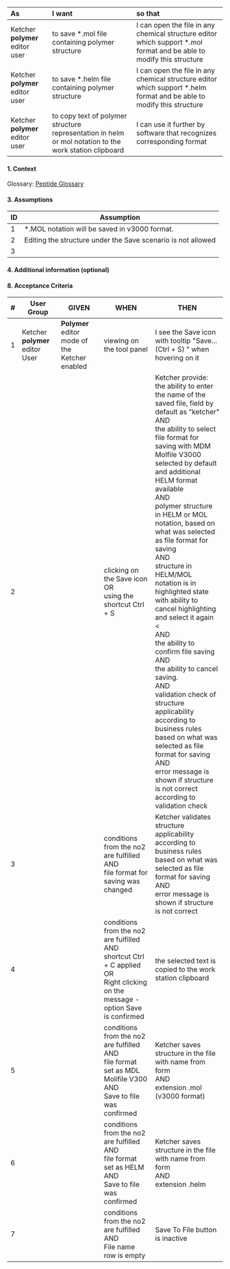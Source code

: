 | As                              | I want                                                       | so that                                                      |
| :------------------------------ | :----------------------------------------------------------- | :----------------------------------------------------------- |
| Ketcher **polymer** editor user | to save *.mol file containing polymer structure              | I can open the file in any chemical structure editor which support  *.mol format and be able to modify this structure |
| Ketcher **polymer** editor user | to save *.helm file containing polymer structure             | I can open the file in any chemical structure editor which support  *.helm format and be able to modify this structure |
| Ketcher **polymer** editor user | to copy text of polymer structure representation in helm or mol notation to the work station clipboard | I can use it further by software that recognizes corresponding format |



#### 1. Context

Glossary: [Peptide Glossary](https://kb.epam.com/display/EPMLSOP/Peptide+Glossary) 



#### 3. Assumptions

| **ID** | **Assumption**                                               |
| ------ | ------------------------------------------------------------ |
| 1      | *.MOL notation will be saved in v3000 format.                |
| 2      | Editing the structure under the Save scenario  is not allowed |
| 3      |                                                              |

####  4. Additional information (optional)



#### 8. Acceptance Criteria

| **#** | **User Group**                  | **GIVEN**                                      | **WHEN**                                                     | **THEN**                                                     |
| ----- | ------------------------------- | ---------------------------------------------- | ------------------------------------------------------------ | ------------------------------------------------------------ |
| 1     | Ketcher **polymer** editor User | **Polymer** editor mode of the Ketcher enabled | viewing on the tool panel                                    | I see the Save icon with tooltip "Save... (Ctrl + S) " when hovering on it |
| 2     |                                 |                                                | clicking on the Save icon <br>OR <br>using the shortcut Ctrl + S | Ketcher provide:<br/> the ability to enter the name of the saved file, field by default as "ketcher" <br>AND<br> the ability to select file format for saving with MDM Molfile V3000 selected by default and additional HELM format available<br>AND <br>polymer structure in HELM or MOL notation, based on what was selected as file format for saving<br/>AND<br>structure in HELM/MOL notation is in highlighted state with ability to cancel highlighting and select it again <<br>AND<br>the ability to confirm file saving<br>AND<br>the ability to cancel saving.<br>AND<br>validation check of structure applicability according to business rules based on what was selected as file format for saving<br>AND<br>error message is shown if structure is not correct according to validation check |
| 3     |                                 |                                                | conditions from the no2 are fulfilled<br/>AND<br/>file format for saving was changed | Ketcher validates structure applicability according to business rules based on what was selected as file format for saving<br>AND<br>error message is shown if structure is not correct |
| 4     |                                 |                                                | conditions from the no2 are fulfilled<br/>AND<br/>shortcut Ctrl + C applied<br>OR <br>Right clicking on the message - option Save is confirmed | the selected text is copied to the work station clipboard<br> |
| 5     |                                 |                                                | conditions from the no2 are fulfilled<br/>AND<br>file format set as MDL Molifile V300<br>AND<br> Save to file was confirmed | Ketcher saves structure in the file with name  from form<br/>AND<br/>extension .mol (v3000 format) |
| 6     |                                 |                                                | conditions from the no2 are fulfilled<br/>AND<br/>file format set as HELM<br/>AND<br>Save to file was confirmed | Ketcher saves structure in the file with name from form<br/>AND<br/>extension .helm |
| 7     |                                 |                                                | conditions from the no2 are fulfilled<br/>AND<br/>File name row is empty | Save To File button is inactive                              |
